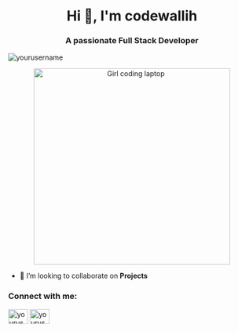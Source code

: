 <h1 align="center">Hi 👋, I'm codewallih</h1>
<h3 align="center">A passionate Full Stack Developer</h3>

<p align="left"> <img src="https://komarev.com/ghpvc/?username=yourusername&label=Profile%20views&color=0e75b6&style=flat" alt="yourusername" /> </p>
<p align="center">
  <img src="https://media1.giphy.com/media/v1.Y2lkPTc5MGI3NjExZXNoMXE3YTV3N21jaDZwdTc4YjV3ZGUxa3M1OWMzdGxndjlhdXdyZCZlcD12MV9pbnRlcm5hbF9naWZfYnlfaWQmY3Q9Zw/ENY5vJgJPEfG3Ym14H/giphy.gif" width="400" alt="Girl coding laptop" />
</p>


- 👯 I’m looking to collaborate on **Projects**





<h3 align="left">Connect with me:</h3>
<p align="left">
<a href="https://x.com/codewallih99" target="blank"><img align="center" src="https://cdn.jsdelivr.net/npm/simple-icons@3.0.1/icons/twitter.svg" alt="yourusername" height="30" width="40" /></a>
<a href="https://www.instagram.com/codewallih.studio" target="blank"><img align="center" src="https://cdn.jsdelivr.net/npm/simple-icons@3.0.1/icons/instagram.svg" alt="yourusername" height="30" width="40" /></a>
</p>



<p><img align="left" src="https://github-readme-stats.vercel.app/api/top-langs?username=codewallih&show_icons=true&locale=en&layout=compact" alt="" /></p>

<p>&nbsp;<img align="center" src="https://github-readme-stats.vercel.app/api?username=codewallih&show_icons=true&locale=en" alt="" /></p>

<p><img align="center" src="https://github-readme-streak-stats.herokuapp.com/?user=codewallih&" alt="" /></p>
